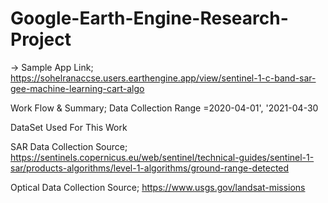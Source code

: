 # Google-Earth-Engine-Research-Project

-> Sample App Link; https://sohelranaccse.users.earthengine.app/view/sentinel-1-c-band-sar-gee-machine-learning-cart-algo

Work Flow & Summary; Data Collection Range =2020-04-01', '2021-04-30

DataSet Used For This Work

SAR Data Collection Source; https://sentinels.copernicus.eu/web/sentinel/technical-guides/sentinel-1-sar/products-algorithms/level-1-algorithms/ground-range-detected

Optical Data Collection Source; https://www.usgs.gov/landsat-missions


